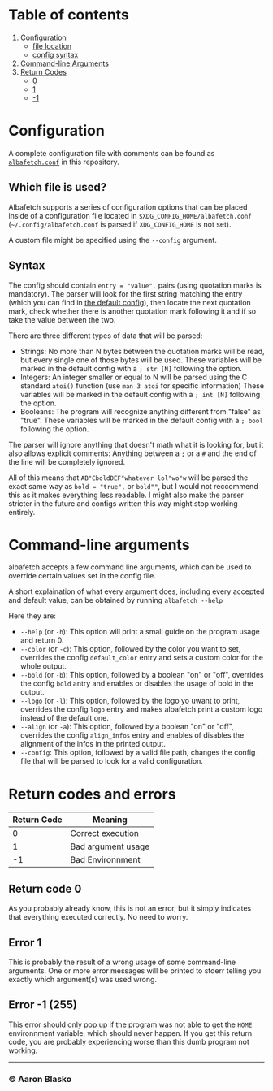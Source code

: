 # Table of contents
1. [Configuration](#configuration)
    * [file location](#which-file-is-used)
    * [config syntax](#syntax)
2. [Command-line Arguments](#command-line-arguments)
3. [Return Codes](#return-codes-and-errors)
    * [0](#return-code-0)
    * [1](#error-1)
    * [-1](#error--1-255)



# Configuration

A complete configuration file with comments can be found as [`albafetch.conf`](albafetch.conf) in this repository.

## Which file is used?
Albafetch supports a series of configuration options that can be placed inside of a configuration file located in `$XDG_CONFIG_HOME/albafetch.conf` (`~/.config/albafetch.conf` is parsed if `XDG_CONFIG_HOME` is not set).

A custom file might be specified using the `--config` argument.

## Syntax
The config should contain `entry = "value",` pairs (using quotation marks is mandatory). The parser will look for the first string matching the entry (which you can find in [the default config](albafetch.conf)), then locate the next quotation mark, check whether there is another quotation mark following it and if so take the value between the two.

There are three different types of data that will be parsed:
* Strings: No more than N bytes between the quotation marks will be read, but every single one of those bytes will be used.
           These variables will be marked in the default config with a `; str [N]` following the option.
* Integers: An integer smaller or equal to N will be parsed using the C standard `atoi()` function (use `man 3 atoi` for specific information)
            These variables will be marked in the default config with a `; int [N]` following the option.
* Booleans: The program will recognize anything different from "false" as "true".
            These variables will be marked in the default config with a `; bool` following the option.

The parser will ignore anything that doesn't math what it is looking for, but it also allows explicit comments:
Anything between a `;` or a `#` and the end of the line will be completely ignored.

All of this means that `AB"CboldDEF"whatever lol"wo"w` will be parsed the exact same way as `bold = "true",` or `bold""`, but I would not reccommend this as it makes everything less readable.
I might also make the parser stricter in the future and configs written this way might stop working entirely.

# Command-line arguments
albafetch accepts a few command line arguments, which can be used to override certain values set in the config file.

A short explaination of what every argument does, including every accepted and default value, can be obtained by running `albafetch --help`

Here they are:
* `--help` (or `-h`): This option will print a small guide on the program usage and return 0.
* `--color` (or `-c`): This option, followed by the color you want to set, overrides the config `default_color` entry and sets a custom color for the whole output.
* `--bold` (or `-b`): This option, followed by a boolean "on" or "off", overrides the config `bold` antry and enables or disables the usage of bold in the output.
* `--logo` (or `-l`): This option, followed by the logo yo uwant to print, overrides the config `logo` entry and makes albafetch print a custom logo instead of the default one.
* `--align` (or `-a`): This option, followed by a boolean "on" or "off", overrides the config `align_infos` entry and enables of disables the alignment of the infos in the printed output.
* `--config`: This option, followed by a valid file path, changes the config file that will be parsed to look for a valid configuration.

# Return codes and errors
| Return Code   | Meaning               |
| ---           | ---                   |
| 0             | Correct execution     |
| 1             | Bad argument usage    |
| -1            | Bad Environnment      |

## Return code 0
As you probably already know, this is not an error, but it simply indicates that everything executed correctly. No need to worry.

## Error 1 
This is probably the result of a wrong usage of some command-line arguments. One or more error messages will be printed to stderr telling you exactly which argument(s) was used wrong.

## Error -1 (255)
This error should only pop up if the program was not able to get the `HOME` environnment variable, which should never happen. If you get this return code, you are probably experiencing worse than this dumb program not working.

---

### © Aaron Blasko